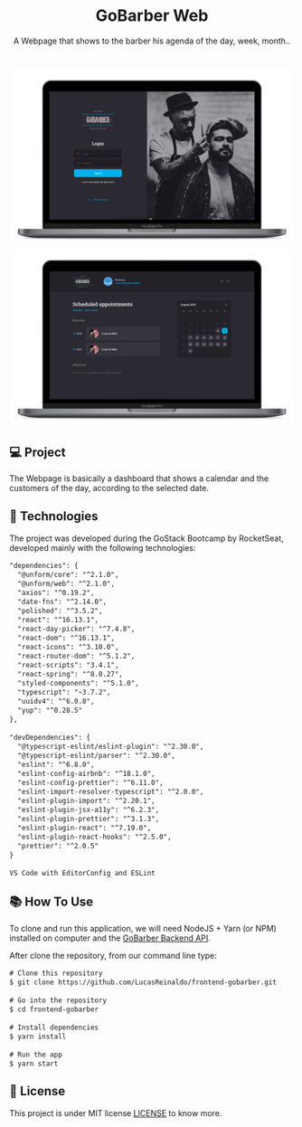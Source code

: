 <h1 align="center">GoBarber Web</h1>
<p align="center">A Webpage that shows to the barber his agenda of the day, week, month..</p>

<h1 align="center">
    <img src="https://github.com/LucasReinaldo/frontend-gobarber/blob/master/assets/SignIn.png" alt="Login" width="680" />
    <img src="https://github.com/LucasReinaldo/frontend-gobarber/blob/master/assets/Home.png" alt="Register" width="680" />
</h1>

## 💻 Project

The Webpage is basically a dashboard that shows a calendar and the customers of the day, according to the selected date.

## 🚀 Technologies

The project was developed during the GoStack Bootcamp by RocketSeat, developed mainly with the following technologies:

```
"dependencies": {
  "@unform/core": "^2.1.0",
  "@unform/web": "^2.1.0",
  "axios": "^0.19.2",
  "date-fns": "^2.14.0",
  "polished": "^3.5.2",
  "react": "^16.13.1",
  "react-day-picker": "^7.4.8",
  "react-dom": "^16.13.1",
  "react-icons": "^3.10.0",
  "react-router-dom": "^5.1.2",
  "react-scripts": "3.4.1",
  "react-spring": "^8.0.27",
  "styled-components": "^5.1.0",
  "typescript": "~3.7.2",
  "uuidv4": "^6.0.8",
  "yup": "^0.28.5"
},

"devDependencies": {
  "@typescript-eslint/eslint-plugin": "^2.30.0",
  "@typescript-eslint/parser": "^2.30.0",
  "eslint": "^6.8.0",
  "eslint-config-airbnb": "^18.1.0",
  "eslint-config-prettier": "^6.11.0",
  "eslint-import-resolver-typescript": "^2.0.0",
  "eslint-plugin-import": "^2.20.1",
  "eslint-plugin-jsx-a11y": "^6.2.3",
  "eslint-plugin-prettier": "^3.1.3",
  "eslint-plugin-react": "^7.19.0",
  "eslint-plugin-react-hooks": "^2.5.0",
  "prettier": "^2.0.5"
}

VS Code with EditorConfig and ESLint
```

## 📚 How To Use

To clone and run this application, we will need NodeJS + Yarn (or NPM) installed on computer and the [GoBarber Backend API](https://github.com/LucasReinaldo/backend-gobarber). 

After clone the repository, from our command line type:

```
# Clone this repository
$ git clone https://github.com/LucasReinaldo/frontend-gobarber.git

# Go into the repository
$ cd frontend-gobarber

# Install dependencies
$ yarn install

# Run the app
$ yarn start
```

## 📖 License

This project is under MIT license [LICENSE](LICENSE.md) to know more.

